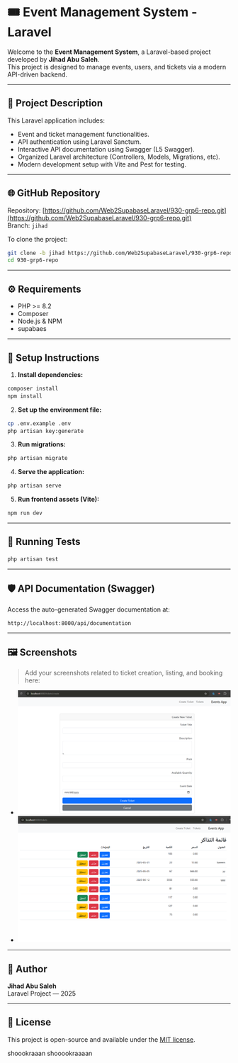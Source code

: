 # 🎟️ Event Management System - Laravel

Welcome to the **Event Management System**, a Laravel-based project developed by **Jihad Abu Saleh**.  
This project is designed to manage events, users, and tickets via a modern API-driven backend.

---

## 📌 Project Description

This Laravel application includes:

- Event and ticket management functionalities.
- API authentication using Laravel Sanctum.
- Interactive API documentation using Swagger (L5 Swagger).
- Organized Laravel architecture (Controllers, Models, Migrations, etc).
- Modern development setup with Vite and Pest for testing.

---

## 🌐 GitHub Repository

Repository: [https://github.com/Web2SupabaseLaravel/930-grp6-repo.git](https://github.com/Web2SupabaseLaravel/930-grp6-repo.git)  
Branch: `jihad`

To clone the project:

```bash
git clone -b jihad https://github.com/Web2SupabaseLaravel/930-grp6-repo.git
cd 930-grp6-repo
```

---

## ⚙️ Requirements

- PHP >= 8.2
- Composer
- Node.js & NPM
- supabaes

---

## 🚀 Setup Instructions

1. **Install dependencies:**

```bash
composer install
npm install
```

2. **Set up the environment file:**

```bash
cp .env.example .env
php artisan key:generate
```

3. **Run migrations:**

```bash
php artisan migrate
```

4. **Serve the application:**

```bash
php artisan serve
```

5. **Run frontend assets (Vite):**

```bash
npm run dev
```

---

## 🧪 Running Tests

```bash
php artisan test
```

---

## 🛡️ API Documentation (Swagger)

Access the auto-generated Swagger documentation at:

```
http://localhost:8000/api/documentation
```

---

## 🖼️ Screenshots

> Add your screenshots related to ticket creation, listing, and booking here:

- ![Ticket Creation Screenshot](ticket-create.png)
- ![Ticket List Screenshot](ticket-list.png)

---

## 👤 Author

**Jihad Abu Saleh**  
Laravel Project — 2025

---

## 📄 License

This project is open-source and available under the [MIT license](LICENSE).


shoookraaan shooookraaaan
